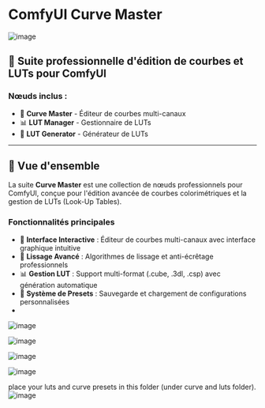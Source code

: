 # ComfyUI Curve Master
![image](https://github.com/user-attachments/assets/c37902ca-185b-44ce-9040-3beb9d27c634)


## 🎨 Suite professionnelle d'édition de courbes et LUTs pour ComfyUI

### Nœuds inclus :
- 🎨 **Curve Master** - Éditeur de courbes multi-canaux
- 📊 **LUT Manager** - Gestionnaire de LUTs
- 🔧 **LUT Generator** - Générateur de LUTs

---

## 🌟 Vue d'ensemble

La suite **Curve Master** est une collection de nœuds professionnels pour ComfyUI, conçue pour l'édition avancée de courbes colorimétriques et la gestion de LUTs (Look-Up Tables).

### Fonctionnalités principales
- 🎨 **Interface Interactive** : Éditeur de courbes multi-canaux avec interface graphique intuitive
- 🔧 **Lissage Avancé** : Algorithmes de lissage et anti-écrêtage professionnels
- 📊 **Gestion LUT** : Support multi-format (.cube, .3dl, .csp) avec génération automatique
- 💾 **Système de Presets** : Sauvegarde et chargement de configurations personnalisées
- 
![image](https://github.com/user-attachments/assets/b58ff099-7ef8-46d9-bc1b-b9039df3b48b)

![image](https://github.com/user-attachments/assets/def617fb-ec60-4426-9244-9016a29d0d9c)

![image](https://github.com/user-attachments/assets/fe2565a4-99bd-4508-9007-4f85865675d7)

![image](https://github.com/user-attachments/assets/85f2f9df-bc65-47f4-acef-5a1dfafc70ad)

place your luts and curve presets in this folder (under curve and luts folder).
![image](https://github.com/user-attachments/assets/417a4916-c6f6-4b63-b4ba-cae0e73134f2)
